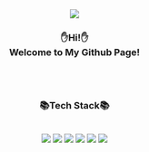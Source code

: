 <div align=center>
<img src="https://capsule-render.vercel.app/api?type=waving&color=auto&height=200&section=header&text=Jimin's%20Github&fontSize=90" />
</div>

<div align=center>
<h3>
✋Hi!✋<br/>
Welcome to My Github Page!
</h3>
</div>
<br/><br/>
<div align=center>
<h3>
📚Tech Stack📚
</h3>
<br/>
<img src="https://img.shields.io/badge/JavaScript-F7DF1E?style=flat-square&logo=JavaScript&logoColor=white"/>
<img src="https://img.shields.io/badge/HTML5-E34F26?style=flat-square&logo=HTML5&logoColor=white"/>
<img src="https://img.shields.io/badge/CSS3-1572B6?style=flat-square&logo=CSS3&logoColor=white"/>
<img src="https://img.shields.io/badge/JAVA-007396?style=for-the-badge&logo=java&logoColor=white">
<img src="https://img.shields.io/badge/이름-색상코드?style=flat-square&logo=로고명&logoColor=로고색"/>
<img src="https://img.shields.io/badge/이름-색상코드?style=flat-square&logo=로고명&logoColor=로고색"/>
</div>

